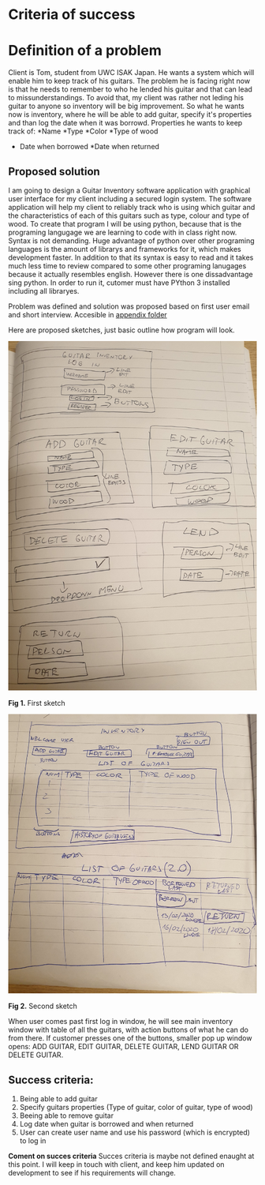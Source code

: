 Criteria of success
=======================

# Definition of a problem
Client is Tom, student from UWC ISAK Japan. He wants a system which will enable him to keep track of his guitars. The problem he is facing right now is that he needs to remember to who he lended his guitar and that can lead to missunderstandings. To avoid that, my client was rather not leding his guitar to anyone so inventory will be big improvement. So what he wants now is inventory, where he will be able to add guitar, specify it's properties and than log the date when it was borrowd. Properties he wants to keep track of:
*Name
*Type
*Color
*Type of wood
* Date when borrowed
*Date when returned

## Proposed solution
I am going to design a Guitar Inventory software application with graphical user interface for my client including a secured login system. The software application will help my client to reliably track who is using which guitar and the characteristics of each of this guitars such as type, colour and type of wood. To create that program I will be using python, because that is the programing langugage we are learning to code with in class right now. Syntax is not demanding. Huge advantage of python over other programing languages is the amount of librarys and frameworks for it, which makes development faster. In addition to that its syntax is easy to read and it takes much less time to review compared to some other programing lanugages because it actually resembles english. However there is one dissadvantage sing python. In order to run it, cutomer must have PYthon 3 installed including all libraryes.

Problem was defined and solution was proposed based on first user email and short interview. Accesible in [appendix folder](/Inventoryproject/Appendix/)

Here are proposed sketches, just basic outline how program will look.

![sketch 1](sketch.jpg)

**Fig 1.** First sketch

![sketch 2](sketch2.jpg)

**Fig 2.** Second sketch

When user comes past first log in window, he will see main inventory window with table of all the guitars, with action buttons of what he can do from there. If customer presses one of the buttons, smaller pop up window opens: ADD GUITAR, EDIT GUITAR, DELETE GUITAR, LEND GUITAR OR DELETE GUITAR.


## Success criteria:
1. Being able to add guitar
1. Specify guitars properties (Type of guitar, color of guitar, type of wood)
1. Beeing able to remove guitar
1. Log date when guitar is borrowed and when returned
1. User can create user name and use his password (which is encrypted) to log in

**Coment on succes criteria** Succes criteria is maybe not defined enaught at this point. I will keep in touch with client, and keep him updated on development to see if his requirements will change.

